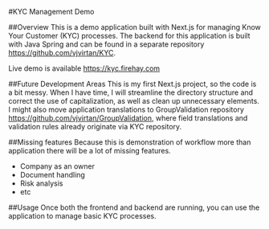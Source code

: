 

#KYC Management Demo

##Overview
This is a demo application built with Next.js for managing Know Your Customer (KYC) processes. The backend for this application is built with Java Spring and can be found in a separate repository https://github.com/vjvirtan/KYC. 

Live demo is available https://kyc.firehay.com

##Future Development Areas
This is my first Next.js project, so the code is a bit messy. When I have time, I will streamline the directory structure and correct the use of capitalization, as well as clean up unnecessary elements. I might also move application translations to GroupValidation repository https://github.com/vjvirtan/GroupValidation, where field translations and validation rules already originate via KYC repository.

##Missing features
Because this is demonstration of workflow more than application there will be a lot of missing features.
- Company as an owner
- Document handling
- Risk analysis
- etc

##Usage
Once both the frontend and backend are running, you can use the application to manage basic KYC processes. 





